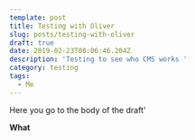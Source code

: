 ```yaml
---
template: post
title: Testing with Oliver
slug: posts/testing-with-oliver
draft: true
date: 2019-02-23T08:06:46.204Z
description: 'Testing to see who CMS works '
category: testing
tags:
  - Me
---
```

Here you go to the body of the draft'

**What**
